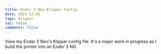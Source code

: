 ```yaml
---
title: Ender 3 Neo Klipper Config
date: 2023-12-01
tags: Klipper
toc: false
comments: false
---
```


<script>
  location.href = 'https://github.com/TonySac/Ender-3-Neo-Config';    
</script>

View my Ender 3 Neo's Klipper config file. It's a major work in progress as I build the printer into an Ender 3 NG.
